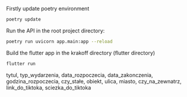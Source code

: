 
Firstly update poetry environment
``` sh
poetry update
```


Run the API in the root project directory:
```sh
poetry run uvicorn app.main:app --reload
```



Build the flutter app in the krakoff directory (flutter directory)

```sh
flutter run
```

tytul, typ_wydarzenia, data_rozpoczecia, data_zakonczenia, godzina_rozpoczecia, czy_stałe, obiekt, ulica, miasto, czy_na_zewnatrz, link_do_tiktoka, sciezka_do_tiktoka
